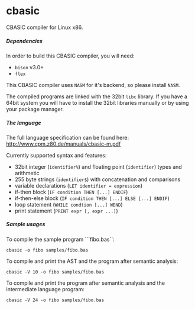 # cbasic
CBASIC compiler for Linux x86.

##### Dependencies

In order to build this CBASIC compiler, you will need:
* ```bison``` v3.0+
* ```flex```

This CBASIC compiler uses ```NASM``` for it's backend, so please install ```NASM```.

The compiled programs are linked with the 32bit ```libc``` library. If you have a 64bit system you will have to install the 32bit libraries manually or by using your package manager.

##### The language

The full language specification can be found here: http://www.cpm.z80.de/manuals/cbasic-m.pdf

Currently supported syntax and features:
* 32bit integer (```identifier%```) and floating point (```identifier```) types and arithmetic
* 255 byte strings (```identifier$```) with concatenation and comparisons
* variable declarations (```LET identifier = expression```)
* if-then block (```IF condition THEN [...] ENDIF```)
* if-then-else block (```IF condition THEN [...] ELSE [...] ENDIF```)
* loop statement (```WHILE condtion [...] WEND```)
* print statement (```PRINT expr [, expr ...]```)

##### Sample usages

To compile the sample program ```fibo.bas``:
```
cbasic -o fibo samples/fibo.bas
```

To compile and print the AST and the program after semantic analysis:
```
cbasic -V 10 -o fibo samples/fibo.bas
```

To compile and print the program after semantic analysis and the intermediate language program:
```
cbasic -V 24 -o fibo samples/fibo.bas
```
